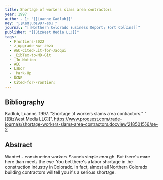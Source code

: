 ```yaml
---
title: Shortage of workers slams area contractors
year: 1997
author - 1: "[[Luanne Kadlub]]"
key: "[[Kadlub1997-es]]"
journal: "[[Northern Colorado Business Report; Fort Collins]]"
publisher: "[[BizWest Media LLC]]"
tags:
  - Frontiers-2022
  - 2_Upgrade-MAY-2023
  - AEC-Cited-Lit-for-Jacqui
  - _BibTex-to-MD-Git
  - _In-Notion
  - AEC
  - Labor
  - _Mark-Up
  - DONE
  - Cited-for-Frontiers
---
```


## Bibliography
Kadlub, Luanne. 1997. “Shortage of workers slams area contractors.” "[[BizWest Media LLC]]". https://www.proquest.com/trade-journals/shortage-workers-slams-area-contractors/docview/218501556/se-2

## Abstract
Wanted -  construction workers.Sounds simple enough. But there's more here than meets the eye. You bet there's a labor shortage in the construction industry in Colorado. In fact, almost all Northern Colorado building contractors will tell you it's a serious shortage.